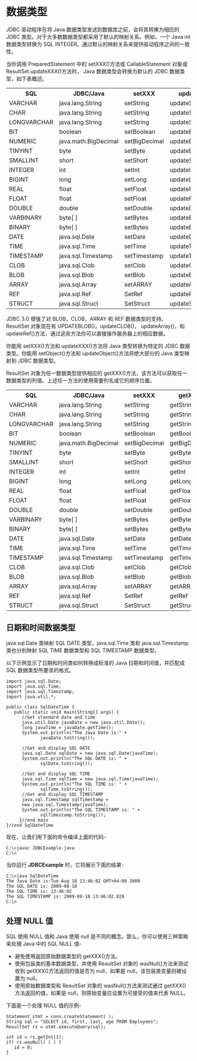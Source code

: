 # 数据类型

JDBC 驱动程序在将 Java 数据类型发送到数据库之前，会将其转换为相应的 JDBC 类型。对于大多数数据类型都采用了默认的映射关系。例如，一个 Java int 数据类型转换为 SQL INTEGER。通过默认的映射关系来提供驱动程序之间的一致性。

当你调用 PreparedStatement 中的 setXXX()方法或  CallableStatement 对象或 ResultSet.updateXXX()方法时， Java 数据类型会转换为默认的 JDBC 数据类型，如下表概述。

<table class="table table-bordered">

<tr>

<th style="width:20%">SQL</th>

<th style="width:20%">JDBC/Java</th>

<th style="width:20%">setXXX</th>

<th style="width:20%">updateXXX</th>

</tr>

<tr>

<td>VARCHAR</td>

<td>java.lang.String</td>

<td>setString</td>

<td>updateString</td>

</tr>

<tr>

<td>CHAR</td>

<td>java.lang.String</td>

<td>setString</td>

<td>updateString</td>

</tr>

<tr>

<td>LONGVARCHAR</td>

<td>java.lang.String</td>

<td>setString</td>

<td>updateString</td>

</tr>

<tr>

<td>BIT</td>

<td>boolean</td>

<td>setBoolean</td>

<td>updateBoolean</td>

</tr>

<tr>

<td>NUMERIC</td>

<td>java.math.BigDecimal</td>

<td>setBigDecimal</td>

<td>updateBigDecimal</td>

</tr>

<tr>

<td>TINYINT</td>

<td>byte</td>

<td>setByte</td>

<td>updateByte</td>

</tr>

<tr>

<td>SMALLINT</td>

<td>short</td>

<td>setShort</td>

<td>updateShort</td>

</tr>

<tr>

<td>INTEGER</td>

<td>int</td>

<td>setInt</td>

<td>updateInt</td>

</tr>

<tr>

<td>BIGINT</td>

<td>long</td>

<td>setLong</td>

<td>updateLong</td>

</tr>

<tr>

<td>REAL</td>

<td>float</td>

<td>setFloat</td>

<td>updateFloat</td>

</tr>

<tr>

<td>FLOAT</td>

<td>float</td>

<td>setFloat</td>

<td>updateFloat</td>

</tr>

<tr>

<td>DOUBLE</td>

<td>double</td>

<td>setDouble</td>

<td>updateDouble</td>

</tr>

<tr>

<td>VARBINARY</td>

<td>byte[ ]</td>

<td>setBytes</td>

<td>updateBytes</td>

</tr>

<tr>

<td>BINARY</td>

<td>byte[ ]</td>

<td>setBytes</td>

<td>updateBytes</td>

</tr>

<tr>

<td>DATE</td>

<td>java.sql.Date</td>

<td>setDate</td>

<td>updateDate</td>

</tr>

<tr>

<td>TIME</td>

<td>java.sql.Time</td>

<td>setTime</td>

<td>updateTime</td>

</tr>

<tr>

<td>TIMESTAMP</td>

<td>java.sql.Timestamp</td>

<td>setTimestamp</td>

<td>updateTimestamp</td>

</tr>

<tr>

<td>CLOB</td>

<td>java.sql.Clob</td>

<td>setClob</td>

<td>updateClob</td>

</tr>

<tr>

<td>BLOB</td>

<td>java.sql.Blob</td>

<td>setBlob</td>

<td>updateBlob</td>

</tr>

<tr>

<td>ARRAY</td>

<td>java.sql.Array</td>

<td>setARRAY</td>

<td>updateARRAY</td>

</tr>

<tr>

<td>REF</td>

<td>java.sql.Ref</td>

<td>SetRef</td>

<td>updateRef</td>

</tr>

<tr>

<td>STRUCT</td>

<td>java.sql.Struct</td>

<td>SetStruct</td>

<td>updateStruct</td>

</tr>

</table>

JDBC 3.0 增强了对 BLOB，CLOB，ARRAY 和 REF 数据类型的支持。    ResultSet 对象现在有 UPDATEBLOB()，updateCLOB()，  updateArray()，和 updateRef()方法，通过这些方法你可以直接操作服务器上的相应数据。

你能用 setXXX()方法和 updateXXX()方法将 Java 类型转换为特定的 JDBC 数据类型。你能用 setObject()方法和 updateObject()方法将绝大部分的 Java 类型映射到 JDBC 数据类型。

ResultSet 对象为任一数据类型提供相应的 getXXX()方法，该方法可以获取任一数据类型的列值。上述任一方法的使用需要列名或它的顺序位置。

<table class="table table-bordered">

<tr>

<th style="width:20%">SQL</th>

<th style="width:20%">JDBC/Java</th>

<th style="width:20%">setXXX</th>

<th style="width:20%">getXXX</th>

</tr>

<tr>

<td>VARCHAR</td>

<td>java.lang.String</td>

<td>setString</td>

<td>getString</td>

</tr>

<tr>

<td>CHAR</td>

<td>java.lang.String</td>

<td>setString</td>

<td>getString</td>

</tr>

<tr>

<td>LONGVARCHAR</td>

<td>java.lang.String</td>

<td>setString</td>

<td>getString</td>

</tr>

<tr>

<td>BIT</td>

<td>boolean</td>

<td>setBoolean</td>

<td>getBoolean</td>

</tr>

<tr>

<td>NUMERIC</td>

<td>java.math.BigDecimal</td>

<td>setBigDecimal</td>

<td>getBigDecimal</td>

</tr>

<tr>

<td>TINYINT</td>

<td>byte</td>

<td>setByte</td>

<td>getByte</td>

</tr>

<tr>

<td>SMALLINT</td>

<td>short</td>

<td>setShort</td>

<td>getShort</td>

</tr>

<tr>

<td>INTEGER</td>

<td>int</td>

<td>setInt</td>

<td>getInt</td>

</tr>

<tr>

<td>BIGINT</td>

<td>long</td>

<td>setLong</td>

<td>getLong</td>

</tr>

<tr>

<td>REAL</td>

<td>float</td>

<td>setFloat</td>

<td>getFloat</td>

</tr>

<tr>

<td>FLOAT</td>

<td>float</td>

<td>setFloat</td>

<td>getFloat</td>

</tr>

<tr>

<td>DOUBLE</td>

<td>double</td>

<td>setDouble</td>

<td>getDouble</td>

</tr>

<tr>

<td>VARBINARY</td>

<td>byte[ ]</td>

<td>setBytes</td>

<td>getBytes</td>

</tr>

<tr>

<td>BINARY</td>

<td>byte[ ]</td>

<td>setBytes</td>

<td>getBytes</td>

</tr>

<tr>

<td>DATE</td>

<td>java.sql.Date</td>

<td>setDate</td>

<td>getDate</td>

</tr>

<tr>

<td>TIME</td>

<td>java.sql.Time</td>

<td>setTime</td>

<td>getTime</td>

</tr>

<tr>

<td>TIMESTAMP</td>

<td>java.sql.Timestamp</td>

<td>setTimestamp</td>

<td>getTimestamp</td>

</tr>

<tr>

<td>CLOB</td>

<td>java.sql.Clob</td>

<td>setClob</td>

<td>getClob</td>

</tr>

<tr>

<td>BLOB</td>

<td>java.sql.Blob</td>

<td>setBlob</td>

<td>getBlob</td>

</tr>

<tr>

<td>ARRAY</td>

<td>java.sql.Array</td>

<td>setARRAY</td>

<td>getARRAY</td>

</tr>

<tr>

<td>REF</td>

<td>java.sql.Ref</td>

<td>SetRef</td>

<td>getRef</td>

</tr>

<tr>

<td>STRUCT</td>

<td>java.sql.Struct</td>

<td>SetStruct</td>

<td>getStruct</td>

</tr>

</table>

## 日期和时间数据类型

java.sql.Date 类映射 SQL DATE 类型，java.sql.Time 类和  java.sql.Timestamp 类也分别映射 SQL TIME 数据类型和 SQL TIMESTAMP 数据类型。

以下示例显示了日期和时间类如何转换成标准的 Java 日期和时间值，并匹配成 SQL 数据类型所要求的格式。

```
import java.sql.Date;
import java.sql.Time;
import java.sql.Timestamp;
import java.util.*;

public class SqlDateTime {
   public static void main(String[] args) {
      //Get standard date and time
      java.util.Date javaDate = new java.util.Date();
      long javaTime = javaDate.getTime();
      System.out.println("The Java Date is:" + 
             javaDate.toString());

      //Get and display SQL DATE
      java.sql.Date sqlDate = new java.sql.Date(javaTime);
      System.out.println("The SQL DATE is: " + 
             sqlDate.toString());

      //Get and display SQL TIME
      java.sql.Time sqlTime = new java.sql.Time(javaTime);
      System.out.println("The SQL TIME is: " + 
             sqlTime.toString());
      //Get and display SQL TIMESTAMP
      java.sql.Timestamp sqlTimestamp =
      new java.sql.Timestamp(javaTime);
      System.out.println("The SQL TIMESTAMP is: " + 
             sqlTimestamp.toString());
     }//end main
}//end SqlDateTime
```

现在，让我们用下面的命令编译上面的代码-

```
C:\>javac JDBCExample.java
C:\>
```

当你运行 **JDBCExample** 时，它将展示下面的结果-

```
C:\>java SqlDateTime
The Java Date is:Tue Aug 18 13:46:02 GMT+04:00 2009
The SQL DATE is: 2009-08-18
The SQL TIME is: 13:46:02
The SQL TIMESTAMP is: 2009-08-18 13:46:02.828
C:\>
```

## 处理 NULL 值

SQL 使用 NULL 值和 Java 使用 null 是不同的概念。那么，你可以使用三种策略来处理 Java 中的 SQL NULL 值-

- 避免使用返回原始数据类型的 getXXX()方法。
- 使用包装类的基本数据类型，并使用 ResultSet 对象的 wasNull()方法来测试收到 getXXX()方法返回的值是否为 null，如果是 null，该包装类变量则被设置为 null。
- 使用原始数据类型和 ResultSet 对象的 wasNull()方法来测试通过  getXXX()方法返回的值，如果是 null，则原始变量应设置为可接受的值来代表 NULL。

下面是一个处理 NULL 值的示例-

```
Statement stmt = conn.createStatement( );
String sql = "SELECT id, first, last, age FROM Employees";
ResultSet rs = stmt.executeQuery(sql);

int id = rs.getInt(1);
if( rs.wasNull( ) ) {
   id = 0;
}
```